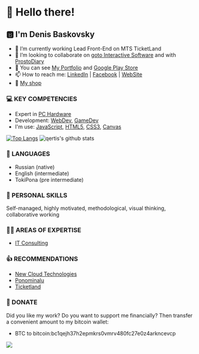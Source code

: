 # 👋 Hello there!

## 🅱️ I'm Denis Baskovsky 
- 🔭 I’m currently working Lead Front-End on MTS TicketLand
- 👯 I’m looking to collaborate on [goto Interactive Software](https://gotointeractive.com/) and with [ProstoDiary](https://prosto-diary.gotointeractive.com/)
- 💼 You can see [My Portfolio](https://portfolio.baskovsky.ru) and [Google Play Store](https://play.google.com/store/apps/developer?id=goto+Interactive+Software)
- 📫 How to reach me: [LinkedIn](https://linkedin.com/in/baskovsky) | [Facebook](https://www.facebook.com/baskovsky.ru) | [WebSite](https://baskovsky.ru/feedback/)
- 🛒 [My shop](https://baskovsky.ru/shop/)

### 💻 KEY COMPETENCIES 
- Expert in [PC Hardware](https://baskovsky.ru/category/review/hardware/)
- Development: [WebDev](https://baskovsky.ru/category/development/webdev/), [GameDev](https://baskovsky.ru/category/development/gamedev/)
- I'm use: [JavaScript](https://baskovsky.ru/tag/javascript), [HTML5](https://baskovsky.ru/tag/html), [CSS3](https://baskovsky.ru/tag/css/), [Canvas](https://baskovsky.ru/tag/canvas/)

[![Top Langs](https://github-readme-stats.vercel.app/api/top-langs/?username=qertis&theme=radical)](https://github.com/qertis)
![qertis's github stats](https://github-readme-stats.vercel.app/api/?username=qertis&show_icons=false&theme=radical)

### 👅 LANGUAGES 
- Russian (native) 
- English (intermediate) 
- TokiPona (pre intermediate)

### 🥷 PERSONAL SKILLS 
Self-managed, highly motivated, methodological, visual thinking, collaborative working

### 👨‍💻 AREAS OF EXPERTISE 
- [IT Consulting](https://baskovsky.ru/category/consulting/)

### 👍 RECOMMENDATIONS 
- [New Cloud Technologies](https://baskovsky.ru/2017/06/рекомендательное-письмо-new-cloud-technologies/)
- [Ponominalu](https://baskovsky.ru/2021/01/рекомендательное-письмо-ponominalu/)
- [Ticketland](https://baskovsky.ru/2021/02/рекомендательное-письмо-ticketland/)

### 🤑 DONATE
Did you like my work? Do you want to support me financially? Then transfer a convenient amount to my bitcoin wallet:
- BTC to bitcoin:bc1qejh37h2epmkrs0vmrv480fc27e0z4arkncevcp

![](https://komarev.com/ghpvc/?username=qertis)
